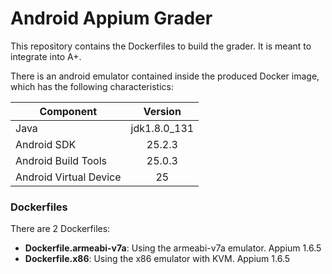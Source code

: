 # Android Appium Grader

This repository contains the Dockerfiles to build the grader. It is meant to integrate into A+.

There is an android emulator contained inside the produced Docker image, which has the following characteristics: 


| Component     | Version       |
| ------------- |:-------------:|
| Java                   | jdk1.8.0_131 |
| Android SDK            | 25.2.3       |
| Android Build Tools    | 25.0.3       |
| Android Virtual Device | 25           |

### Dockerfiles

There are 2 Dockerfiles:
  - **Dockerfile.armeabi-v7a**: Using the armeabi-v7a emulator. Appium 1.6.5
  - **Dockerfile.x86**: Using the x86 emulator with KVM. Appium 1.6.5

